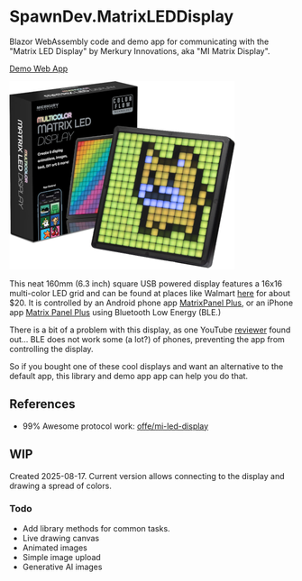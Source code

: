 # SpawnDev.MatrixLEDDisplay
Blazor WebAssembly code and demo app for communicating with the "Matrix LED Display" by Merkury Innovations, aka "MI Matrix Display". 

[Demo Web App](https://lostbeard.github.io/SpawnDev.MatrixLEDDisplay/)

![Matrix LED Display](https://raw.githubusercontent.com/LostBeard/SpawnDev.MatrixLEDDisplay/master/SpawnDev.MatrixLEDDisplay.Demo/wwwroot/mi-matrix-display-400x334.png)

This neat 160mm (6.3 inch) square USB powered display features a 16x16 multi-color LED grid
and can be found at places like Walmart [here](https://www.walmart.com/ip/Merkury-Innovations-Bluetooth-Matrix-LED-Pixel-Display/5150283693) for about $20.
It is controlled by an 
Android phone app [MatrixPanel Plus](https://play.google.com/store/apps/details?id=com.wzjledaxc.ledplus),
or an iPhone app [Matrix Panel Plus](https://apps.apple.com/us/app/matrix-panel-plus/id6743264417)
using Bluetooth Low Energy (BLE.)

There is a bit of a problem with this display, as one YouTube [reviewer](https://www.youtube.com/watch?v=QN0TxJoeTNk) found out... 
BLE does not work some (a lot?) of phones, preventing the app from controlling the display.

So if you bought one of these cool displays and want an alternative to the default app, this library and demo app app can help you do that.

## References
- 99% Awesome protocol work: [offe/mi-led-display](https://github.com/offe/mi-led-display)

## WIP
Created 2025-08-17. Current version allows connecting to the display and drawing a spread of colors.

### Todo
- Add library methods for common tasks.
- Live drawing canvas
- Animated images
- Simple image upload
- Generative AI images
